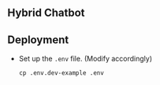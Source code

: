 ## Hybrid Chatbot


## Deployment

- Set up the `.env` file. (Modify accordingly)
    ```
    cp .env.dev-example .env
    ```
